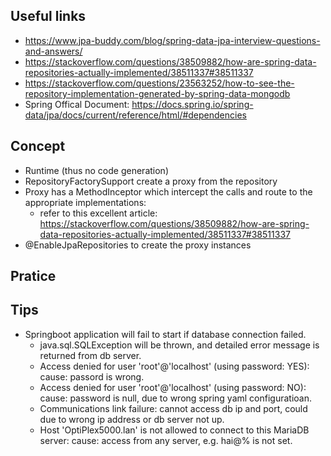 ## Useful links
- https://www.jpa-buddy.com/blog/spring-data-jpa-interview-questions-and-answers/
- https://stackoverflow.com/questions/38509882/how-are-spring-data-repositories-actually-implemented/38511337#38511337
- https://stackoverflow.com/questions/23563252/how-to-see-the-repository-implementation-generated-by-spring-data-mongodb
- Spring Offical Document: https://docs.spring.io/spring-data/jpa/docs/current/reference/html/#dependencies

## Concept
- Runtime (thus no code generation)
- RepositoryFactorySupport create a proxy from the repository 
- Proxy has a MethodInceptor which intercept the calls and route to the appropriate implementations:
  - refer to this excellent article: https://stackoverflow.com/questions/38509882/how-are-spring-data-repositories-actually-implemented/38511337#38511337
- @EnableJpaRepositories to create the proxy instances

## Pratice

## Tips
- Springboot application will fail to start if database connection failed.
  - java.sql.SQLException will be thrown, and detailed error message is returned from db server.
  - Access denied for user 'root'@'localhost' (using password: YES):
    cause: passord is wrong.
  - Access denied for user 'root'@'localhost' (using password: NO):
    cause: password is null, due to wrong spring yaml configuratioan.
  - Communications link failure:
    cannot access db ip and port, could due to wrong ip address or db server not up.
  - Host 'OptiPlex5000.lan' is not allowed to connect to this MariaDB server:
    cause: access from any server, e.g. hai@% is not set.
